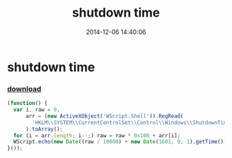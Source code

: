 ﻿---
pid:            5631
parent:         0
children:       
poster:         greg zakharov
title:          shutdown time
date:           2014-12-06 14:40:06
description:    
format:         javascript
---

# shutdown time

### [download](5631.js)  



```javascript
(function() {
  var i, raw = 0,
      arr = (new ActiveXObject('WScript.Shell')).RegRead(
        'HKLM\\SYSTEM\\CurrentControlSet\\Control\\Windows\\ShutdownTime'
      ).toArray();
  for (i = arr.length; i--;) raw = raw * 0x100 + arr[i];
  WScript.echo(new Date((raw / 10000) + new Date(1601, 0, 1).getTime()));
}());
```
